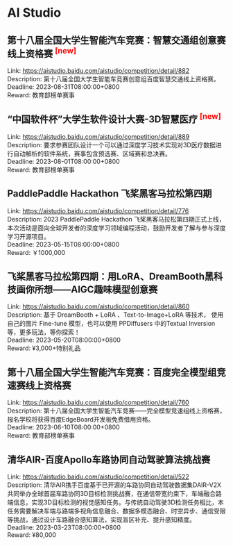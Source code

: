 # AI Studio



## 第十八届全国大学生智能汽车竞赛：智慧交通组创意赛线上资格赛 <sup style="color:red">[new]<sup>  

Link: https://aistudio.baidu.com/aistudio/competition/detail/882  
Description: 第十八届全国大学生智能车竞赛创意组百度智慧交通线上资格赛。  
Deadline: 2023-08-31T08:00:00+0800  
Reward: 教育部榜单赛事  


## “中国软件杯”大学生软件设计大赛-3D智慧医疗 <sup style="color:red">[new]<sup>  

Link: https://aistudio.baidu.com/aistudio/competition/detail/889  
Description: 要求参赛团队设计一个可以通过深度学习技术实现对3D医疗数据进行自动解析的软件系统，赛事包含预选赛、区域赛和总决赛。  
Deadline: 2023-08-01T08:00:00+0800  
Reward: 教育部榜单赛事  


## PaddlePaddle Hackathon 飞桨黑客马拉松第四期

Link: https://aistudio.baidu.com/aistudio/competition/detail/776  
Description: 2023 PaddlePaddle Hackathon 飞桨黑客马拉松第四期正式上线，本次活动是面向全球开发者的深度学习领域编程活动，鼓励开发者了解与参与深度学习开源项目。  
Deadline: 2023-05-15T08:00:00+0800  
Reward: ￥1000,000  


## 飞桨黑客马拉松第四期：用LoRA、DreamBooth黑科技画你所想——AIGC趣味模型创意赛

Link: https://aistudio.baidu.com/aistudio/competition/detail/860  
Description: 基于 DreamBooth + LoRA 、Text-to-Image+LoRA 等技术， 使用自己的图片 Fine-tune 模型，也可以使用 PPDiffusers 中的Textual Inversion 等，更多玩法，等你探索！  
Deadline: 2023-05-20T08:00:00+0800  
Reward: ¥3,000+特别礼品  


## 第十八届全国大学生智能汽车竞赛：百度完全模型组竞速赛线上资格赛

Link: https://aistudio.baidu.com/aistudio/competition/detail/760  
Description: 第十八届全国大学生智能汽车竞赛——完全模型竞速组线上资格赛，报名学校将获得百度EdgeBoard开发板免费借用资格。  
Deadline: 2023-06-10T08:00:00+0800  
Reward: 教育部榜单赛事  


## 清华AIR-百度Apollo车路协同自动驾驶算法挑战赛

Link: https://aistudio.baidu.com/aistudio/competition/detail/522  
Description: 清华AIR携手百度基于已开源的车路协同自动驾驶数据集DAIR-V2X共同举办全球首届车路协同3D目标检测挑战赛，在通信带宽约束下，车端融合路端信息，实现3D目标检测的视觉感知任务。与传统自动驾驶3D检测任务相比，本任务需要解决车端与路端多视角信息融合、数据多模态融合、时空异步、通信受限等挑战，通过设计车路融合感知算法，实现盲区补充、提升感知精度。  
Deadline: 2023-03-23T08:00:00+0800  
Reward: ¥80,000  

